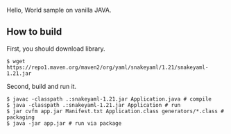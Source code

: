 Hello, World sample on vanilla JAVA.

## How to build

First, you should download library.

```console
$ wget https://repo1.maven.org/maven2/org/yaml/snakeyaml/1.21/snakeyaml-1.21.jar
```

Second, build and run it.

```console
$ javac -classpath .:snakeyaml-1.21.jar Application.java # compile
$ java -classpath .:snakeyaml-1.21.jar Application # run
$ jar cvfm app.jar Manifest.txt Application.class generators/*.class # packaging
$ java -jar app.jar # run via package
```
